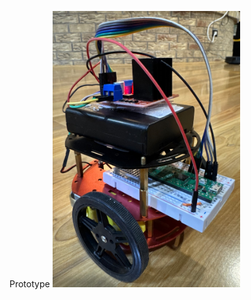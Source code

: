 Prototype
 <img src="https://github.com/stemoutreach/BasicRobot/blob/main/zzimages/prototype.jpg" width="300" > 
